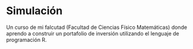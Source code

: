 # Simulación
Un curso de mi falcutad (Facultad de Ciencias Físico Matemáticas) donde aprendo a construir un portafolio de inversión utilizando el lenguaje de programación R.
